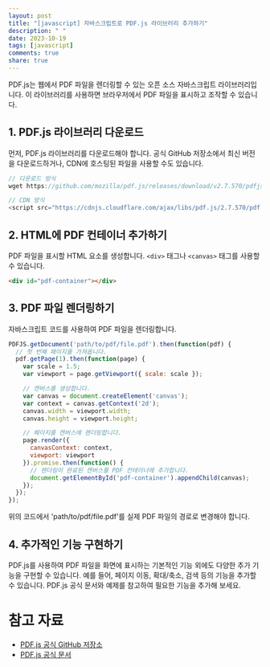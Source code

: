 ```yaml
---
layout: post
title: "[javascript] 자바스크립트로 PDF.js 라이브러리 추가하기"
description: " "
date: 2023-10-19
tags: [javascript]
comments: true
share: true
---
```


PDF.js는 웹에서 PDF 파일을 렌더링할 수 있는 오픈 소스 자바스크립트 라이브러리입니다. 이 라이브러리를 사용하면 브라우저에서 PDF 파일을 표시하고 조작할 수 있습니다.

## 1. PDF.js 라이브러리 다운로드

먼저, PDF.js 라이브러리를 다운로드해야 합니다. 공식 GitHub 저장소에서 최신 버전을 다운로드하거나, CDN에 호스팅된 파일을 사용할 수도 있습니다. 

```javascript
// 다운로드 방식
wget https://github.com/mozilla/pdf.js/releases/download/v2.7.570/pdfjs-2.7.570-dist.zip

// CDN 방식
<script src="https://cdnjs.cloudflare.com/ajax/libs/pdf.js/2.7.570/pdf.min.js"></script>
```

## 2. HTML에 PDF 컨테이너 추가하기

PDF 파일을 표시할 HTML 요소를 생성합니다. `<div>` 태그나 `<canvas>` 태그를 사용할 수 있습니다.

```html
<div id="pdf-container"></div>
```

## 3. PDF 파일 렌더링하기

자바스크립트 코드를 사용하여 PDF 파일을 렌더링합니다. 

```javascript
PDFJS.getDocument('path/to/pdf/file.pdf').then(function(pdf) {
  // 첫 번째 페이지를 가져옵니다.
  pdf.getPage(1).then(function(page) {
    var scale = 1.5;
    var viewport = page.getViewport({ scale: scale });

    // 캔버스를 생성합니다.
    var canvas = document.createElement('canvas');
    var context = canvas.getContext('2d');
    canvas.width = viewport.width;
    canvas.height = viewport.height;

    // 페이지를 캔버스에 렌더링합니다.
    page.render({
      canvasContext: context,
      viewport: viewport
    }).promise.then(function() {
      // 렌더링이 완료된 캔버스를 PDF 컨테이너에 추가합니다.
      document.getElementById('pdf-container').appendChild(canvas);
    });
  });
});
```

위의 코드에서 'path/to/pdf/file.pdf'를 실제 PDF 파일의 경로로 변경해야 합니다.

## 4. 추가적인 기능 구현하기

PDF.js를 사용하여 PDF 파일을 화면에 표시하는 기본적인 기능 외에도 다양한 추가 기능을 구현할 수 있습니다. 예를 들어, 페이지 이동, 확대/축소, 검색 등의 기능을 추가할 수 있습니다. PDF.js 공식 문서와 예제를 참고하여 필요한 기능을 추가해 보세요.

# 참고 자료
- [PDF.js 공식 GitHub 저장소](https://github.com/mozilla/pdf.js)
- [PDF.js 공식 문서](https://mozilla.github.io/pdf.js/)